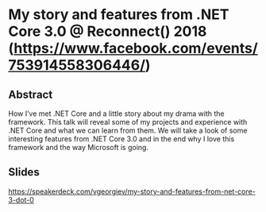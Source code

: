 # My story and features from .NET Core 3.0 @ Reconnect() 2018 (https://www.facebook.com/events/753914558306446/)

## Abstract
How I’ve met .NET Core and a little story about my drama with the framework. This talk will reveal some of my projects and experience with .NET Core and what we can learn from them.  We will take a look of some interesting features from .NET Core 3.0 and in the end why I love this framework and the way Microsoft is going.

## Slides
https://speakerdeck.com/vgeorgiev/my-story-and-features-from-net-core-3-dot-0